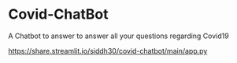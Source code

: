 # Covid-ChatBot

A Chatbot to answer to answer all your questions regarding Covid19

https://share.streamlit.io/siddh30/covid-chatbot/main/app.py

